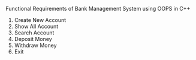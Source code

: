 Functional Requirements of Bank Management System using OOPS in C++
 1. Create New Account
 2. Show All Account
 3. Search Account
 4. Deposit Money
 5. Withdraw Money
 6. Exit
